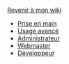 <a id="back" href="/">Revenir à mon wiki</a>

* [Prise en main](/docs/fr/prise-en-main.md)
* [Usage avancé](/docs/fr/usage-avance.md)
* [Administrateur](/docs/fr/admin.md)
* [Webmaster](/docs/fr/webmaster.md)
* [Développeur](/docs/fr/dev.md)

<!-- * Langue
  * [Francais](/docs/fr/)
  * [Anglais](/docs/en/) -->
